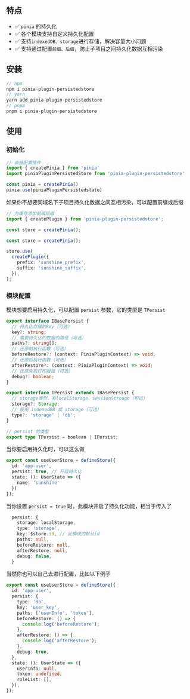 ## 特点

- ✅ ` pinia ` 的持久化
- ✅ 各个模块支持自定义持久化配置
- ✅ 支持` indexedDB、storage `进行存储，解决容量大小问题
- ✅ 支持通过配置` 前缀、后缀 `，防止子项目之间持久化数据互相污染

## 安装

```js
// npm
npm i pinia-plugin-persistedstore
// yarn
yarn add pinia-plugin-persistedstore
// pnpm
pnpm i pinia-plugin-persistedstore
```

## 使用

### 初始化

```ts
// 直接配置插件
import { createPinia } from 'pinia'
import piniaPluginPersistedStore from 'pinia-plugin-persistedstore'

const pinia = createPinia()
pinia.use(piniaPluginPersistedstate)
```

如果你不想要同域名下子项目持久化数据之间互相污染，可以配置前缀或后缀

```ts
// 为缓存添加前缀后缀
import { createPlugin } from 'pinia-plugin-persistedstore';

const store = createPinia();

const store = createPinia();

store.use(
  createPlugin({
    prefix: 'sunshine_prefix',
    suffix: 'sunshine_suffix',
  }),
);
```

### 模块配置

模块想要启用持久化，可以配置 ` persist ` 参数，它的类型是 ` TPersist ` 

```ts
export interface IBasePersist {
  // 持久化存储的key（可选）
  key?: string;
  // 需要持久化的数据的路径（可选）
  paths?: string[];
  // 还原前执行函数（可选）
  beforeRestore?: (context: PiniaPluginContext) => void;
  // 还原后执行函数（可选）
  afterRestore?: (context: PiniaPluginContext) => void;
  // 还原失败打印报错（可选）
  debug?: boolean;
}

export interface IPersist extends IBasePersist {
  // storage类型，有localStorage、sessionStroage（可选）
  storage?: Storage;
  // 使用 indexedDB 或 storage（可选）
  type?: 'storage' | 'db';
}

// persist 的类型
export type TPersist = boolean | IPersist;
```

当你要启用持久化时，可以这么做

```ts
export const useUserStore = defineStore({
  id: 'app-user',
  persist: true, // 开启持久化
  state: (): UserState => ({
    name: 'sunshine'
  })
});
```

当你设置 ` persist = true ` 时，此模块开启了持久化功能，相当于传入了

```ts
  persist: {
    storage: localStorage,
    type: 'storage',
    key: $store.id, // 此模块的默认id
    paths: null,
    beforeRestore: null,
    afterRestore: null,
    debug: false,
  }
```

当然你也可以自己去进行配置，比如以下例子

```ts
export const useUserStore = defineStore({
  id: 'app-user',
  persist: {
    type: 'db',
    key: 'user_key',
    paths: ['userInfo', 'token'],
    beforeRestore: () => {
      console.log('beforeRestore');
    },
    afterRestore: () => {
      console.log('afterRestore');
    },
    debug: true,
  },
  state: (): UserState => ({
    userInfo: null,
    token: undefined,
    roleList: [],
  }),
});
```
